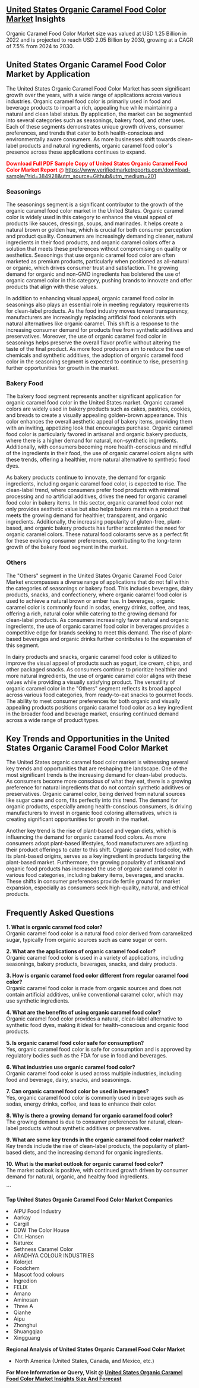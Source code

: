 <h2><a href="https://www.verifiedmarketreports.com/download-sample/?rid=384928&amp;utm_source=Github&amp;utm_medium=201" target="_blank">United States Organic Caramel Food Color Market</a> Insights</h2><p>Organic Caramel Food Color Market size was valued at USD 1.25 Billion in 2022 and is projected to reach USD 2.05 Billion by 2030, growing at a CAGR of 7.5% from 2024 to 2030.</p><p><h2>United States Organic Caramel Food Color Market by Application</h2><p>The United States Organic Caramel Food Color Market has seen significant growth over the years, with a wide range of applications across various industries. Organic caramel food color is primarily used in food and beverage products to impart a rich, appealing hue while maintaining a natural and clean label status. By application, the market can be segmented into several categories such as seasonings, bakery food, and other uses. Each of these segments demonstrates unique growth drivers, consumer preferences, and trends that cater to both health-conscious and environmentally aware consumers. As more businesses shift towards clean-label products and natural ingredients, organic caramel food color's presence across these applications continues to expand. <p><span class=""><span style="color: #ff0000;"><strong>Download Full PDF Sample Copy of United States Organic Caramel Food Color Market Report</strong> @ </span><a href="https://www.verifiedmarketreports.com/download-sample/?rid=384928&amp;utm_source=Github&amp;utm_medium=201" target="_blank">https://www.verifiedmarketreports.com/download-sample/?rid=384928&amp;utm_source=Github&amp;utm_medium=201</a></span></p></p><h3>Seasonings</h3><p>The seasonings segment is a significant contributor to the growth of the organic caramel food color market in the United States. Organic caramel color is widely used in this category to enhance the visual appeal of products like sauces, dressings, soups, and marinades. It helps create a natural brown or golden hue, which is crucial for both consumer perception and product quality. Consumers are increasingly demanding cleaner, natural ingredients in their food products, and organic caramel colors offer a solution that meets these preferences without compromising on quality or aesthetics. Seasonings that use organic caramel food color are often marketed as premium products, particularly when positioned as all-natural or organic, which drives consumer trust and satisfaction. The growing demand for organic and non-GMO ingredients has bolstered the use of organic caramel color in this category, pushing brands to innovate and offer products that align with these values.</p><p>In addition to enhancing visual appeal, organic caramel food color in seasonings also plays an essential role in meeting regulatory requirements for clean-label products. As the food industry moves toward transparency, manufacturers are increasingly replacing artificial food colorants with natural alternatives like organic caramel. This shift is a response to the increasing consumer demand for products free from synthetic additives and preservatives. Moreover, the use of organic caramel food color in seasonings helps preserve the overall flavor profile without altering the taste of the final product. As more food producers aim to reduce the use of chemicals and synthetic additives, the adoption of organic caramel food color in the seasoning segment is expected to continue to rise, presenting further opportunities for growth in the market.</p><h3>Bakery Food</h3><p>The bakery food segment represents another significant application for organic caramel food color in the United States market. Organic caramel colors are widely used in bakery products such as cakes, pastries, cookies, and breads to create a visually appealing golden-brown appearance. This color enhances the overall aesthetic appeal of bakery items, providing them with an inviting, appetizing look that encourages purchase. Organic caramel food color is particularly favored in artisanal and organic bakery products, where there is a higher demand for natural, non-synthetic ingredients. Additionally, with consumers becoming more health-conscious and mindful of the ingredients in their food, the use of organic caramel colors aligns with these trends, offering a healthier, more natural alternative to synthetic food dyes.</p><p>As bakery products continue to innovate, the demand for organic ingredients, including organic caramel food color, is expected to rise. The clean-label trend, where consumers prefer food products with minimal processing and no artificial additives, drives the need for organic caramel food color in bakery items. In this sector, organic caramel food color not only provides aesthetic value but also helps bakers maintain a product that meets the growing demand for healthier, transparent, and organic ingredients. Additionally, the increasing popularity of gluten-free, plant-based, and organic bakery products has further accelerated the need for organic caramel colors. These natural food colorants serve as a perfect fit for these evolving consumer preferences, contributing to the long-term growth of the bakery food segment in the market.</p><h3>Others</h3><p>The "Others" segment in the United States Organic Caramel Food Color Market encompasses a diverse range of applications that do not fall within the categories of seasonings or bakery food. This includes beverages, dairy products, snacks, and confectionery, where organic caramel food color is used to achieve a natural brown or amber hue. In beverages, organic caramel color is commonly found in sodas, energy drinks, coffee, and teas, offering a rich, natural color while catering to the growing demand for clean-label products. As consumers increasingly favor natural and organic ingredients, the use of organic caramel food color in beverages provides a competitive edge for brands seeking to meet this demand. The rise of plant-based beverages and organic drinks further contributes to the expansion of this segment.</p><p>In dairy products and snacks, organic caramel food color is utilized to improve the visual appeal of products such as yogurt, ice cream, chips, and other packaged snacks. As consumers continue to prioritize healthier and more natural ingredients, the use of organic caramel color aligns with these values while providing a visually satisfying product. The versatility of organic caramel color in the "Others" segment reflects its broad appeal across various food categories, from ready-to-eat snacks to gourmet foods. The ability to meet consumer preferences for both organic and visually appealing products positions organic caramel food color as a key ingredient in the broader food and beverage market, ensuring continued demand across a wide range of product types.</p><h2>Key Trends and Opportunities in the United States Organic Caramel Food Color Market</h2><p>The United States organic caramel food color market is witnessing several key trends and opportunities that are reshaping the landscape. One of the most significant trends is the increasing demand for clean-label products. As consumers become more conscious of what they eat, there is a growing preference for natural ingredients that do not contain synthetic additives or preservatives. Organic caramel color, being derived from natural sources like sugar cane and corn, fits perfectly into this trend. The demand for organic products, especially among health-conscious consumers, is driving manufacturers to invest in organic food coloring alternatives, which is creating significant opportunities for growth in the market.</p><p>Another key trend is the rise of plant-based and vegan diets, which is influencing the demand for organic caramel food colors. As more consumers adopt plant-based lifestyles, food manufacturers are adjusting their product offerings to cater to this shift. Organic caramel food color, with its plant-based origins, serves as a key ingredient in products targeting the plant-based market. Furthermore, the growing popularity of artisanal and organic food products has increased the use of organic caramel color in various food categories, including bakery items, beverages, and snacks. These shifts in consumer preferences provide fertile ground for market expansion, especially as consumers seek high-quality, natural, and ethical products.</p><h2>Frequently Asked Questions</h2><p><strong>1. What is organic caramel food color?</strong><br>Organic caramel food color is a natural food color derived from caramelized sugar, typically from organic sources such as cane sugar or corn.</p><p><strong>2. What are the applications of organic caramel food color?</strong><br>Organic caramel food color is used in a variety of applications, including seasonings, bakery products, beverages, snacks, and dairy products.</p><p><strong>3. How is organic caramel food color different from regular caramel food color?</strong><br>Organic caramel food color is made from organic sources and does not contain artificial additives, unlike conventional caramel color, which may use synthetic ingredients.</p><p><strong>4. What are the benefits of using organic caramel food color?</strong><br>Organic caramel food color provides a natural, clean-label alternative to synthetic food dyes, making it ideal for health-conscious and organic food products.</p><p><strong>5. Is organic caramel food color safe for consumption?</strong><br>Yes, organic caramel food color is safe for consumption and is approved by regulatory bodies such as the FDA for use in food and beverages.</p><p><strong>6. What industries use organic caramel food color?</strong><br>Organic caramel food color is used across multiple industries, including food and beverage, dairy, snacks, and seasonings.</p><p><strong>7. Can organic caramel food color be used in beverages?</strong><br>Yes, organic caramel food color is commonly used in beverages such as sodas, energy drinks, coffee, and teas to enhance their color.</p><p><strong>8. Why is there a growing demand for organic caramel food color?</strong><br>The growing demand is due to consumer preferences for natural, clean-label products without synthetic additives or preservatives.</p><p><strong>9. What are some key trends in the organic caramel food color market?</strong><br>Key trends include the rise of clean-label products, the popularity of plant-based diets, and the increasing demand for organic ingredients.</p><p><strong>10. What is the market outlook for organic caramel food color?</strong><br>The market outlook is positive, with continued growth driven by consumer demand for natural, organic, and healthy food ingredients.</p>```</p><p><strong>Top United States Organic Caramel Food Color Market Companies</strong></p><div data-test-id=""><p><li>AIPU Food Industry</li><li> Aarkay</li><li> Cargill</li><li> DDW The Color House</li><li> Chr. Hansen</li><li> Naturex</li><li> Sethness Caramel Color</li><li> ARADHYA COLOUR INDUSTRIES</li><li> Kolorjet</li><li> Foodchem</li><li> Mascot food colours</li><li> Ingredion</li><li> FELIX</li><li> Amano</li><li> Aminosan</li><li> Three A</li><li> Qianhe</li><li> Aipu</li><li> Zhonghui</li><li> Shuangqiao</li><li> Xingguang</li></p><div><strong>Regional Analysis of&nbsp;United States Organic Caramel Food Color Market</strong></div><ul><li dir="ltr"><p dir="ltr">North America&nbsp;(United States, Canada, and Mexico, etc.)</p></li></ul><p><strong>For More Information or Query, Visit @&nbsp;</strong><strong><a href="https://www.verifiedmarketreports.com/product/organic-caramel-food-color-market/?utm_source=Github&amp;utm_medium=201" target="_blank">United States Organic Caramel Food Color Market Insights Size And Forecast</a></strong></p></div>
